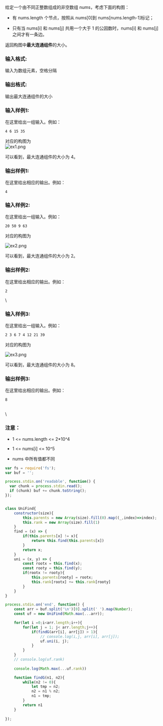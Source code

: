 给定一个由不同正整数组成的非空数组 nums，考虑下面的构图：

* 有 nums.length 个节点，按照从 nums\[0]到 nums\[nums.length-1]标记；

* 只有当 nums\[i] 和 nums\[j] 共用一个大于 1 的公因数时，nums\[i] 和 nums\[j] 之间才有一条边。

返回构图中**最大连通组件**的大小。

### **输入格式:**

输入为数组元素，空格分隔

### **输出格式:**

输出最大连通组件的大小

### 输入样例1:

在这里给出一组输入。例如：

```in
4 6 15 35
```

对应的构图为\
![ex1.png](https://images.ptausercontent.com/31d22f92-7bfe-461f-a4e1-76cc486ad844.png "ex1.png")

可以看到，最大连通组件的大小为 4。

### 输出样例1:

在这里给出相应的输出。例如：

```out
4
```

### 输入样例2:

在这里给出一组输入。例如：

```in
20 50 9 63
```

对应的构图为

![ex2.png](https://images.ptausercontent.com/e9d46421-6afb-4277-9f9c-162361b925c5.png "ex2.png")

可以看到，最大连通组件的大小为 2。

### 输出样例2:

在这里给出相应的输出。例如：

```out
2
```

\


### 输入样例3:

在这里给出一组输入。例如：

```in
2 3 6 7 4 12 21 39
```

对应的构图为

![ex3.png](https://images.ptausercontent.com/5d5087a6-95a5-4517-8b3a-3c04044127fe.png "ex3.png")

可以看到，最大连通组件的大小为 8。

### 输出样例3:

在这里给出相应的输出。例如：

```out
8
```

\
\


### **注意：**

* 1 <= nums.length <= 2\*10^4

* 1 <= nums\[i] <= 10^5

* nums 中所有值都不同


```js
var fs = require('fs');
var buf = '';

process.stdin.on('readable', function() {
  var chunk = process.stdin.read();
  if (chunk) buf += chunk.toString();
});


class UniFind{
    constructor(size){
        this.parents = new Array(size).fill(0).map((_,index)=>index);
        this.rank = new Array(size).fill(1)
    }
    find = (x) => {
        if(this.parents[x] != x){
            return this.find(this.parents[x])
        }
        return x;
    }
    uni = (x, y) => {
        const rootx = this.find(x);
        const rooty = this.find(y);
        if(rootx != rooty){
            this.parents[rooty] = rootx;
            this.rank[rootx] += this.rank[rooty]
        }
    }
}

process.stdin.on('end', function() {
    const arr = buf.split('\n')[0].split(' ').map(Number);
    const uf = new UniFind(Math.max(...arr));

    for(let i =0;i<arr.length;i++){
        for(let j = 1; j< arr.length;j++){
            if(findG(arr[i], arr[j]) > 1){
                // console.log(i,j, arr[i], arr[j]);
                uf.uni(i, j);
            }
        }
    }
    // console.log(uf.rank)
    
    console.log(Math.max(...uf.rank))

    function findG(n1, n2){
        while(n2 != 0){
            let tmp = n2;
            n2 = n1 % n2;
            n1 = tmp;
        }
        return n1
    }
    
});
```